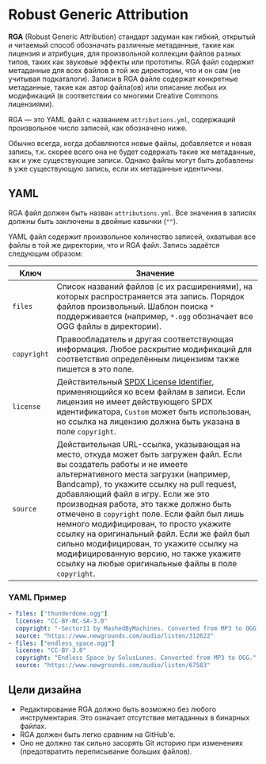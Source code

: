 # Robust Generic Attribution

**RGA** (Robust Generic Attribution) стандарт задуман как гибкий, открытый и читаемый способ обозначать различные метаданные, такие как лицензия и атрибуция, для произвольной коллекции файлов разных типов, таких как звуковые эффекты или прототипы. RGA файл содержит метаданные для всех файлов в той же директории, что и он сам (не учитывая подкаталоги). Записи в RGA файле содержат конкретные метаданные, такие как автор файла(ов) или описание любых их модификаций (в соответствии со многими Creative Commons лицензиями).

RGA — это YAML файл с названием `attributions.yml`, содержащий произвольное число записей, как обозначено ниже.

Обычно всегда, когда добавляются новые файлы, добавляется и новая запись, т.к. скорее всего она не будет содержать такие же метаданные, как и уже существующие записи. Однако файлы могут быть добавлены в уже существующую запись, если их метаданные идентичны.

## YAML

RGA файл должен быть назван `attributions.yml`. Все значения в записях должны быть заключены в двойные кавычки (`""`).

YAML файл содержит произвольное количество записей, охватывая все файлы в той же директории, что и RGA файл. Запись задаётся следующим образом:

Ключ | Значение
---- | --------
`files` | Список названий файлов (с их расширениями), на которых распространяется эта запись. Порядок файлов произвольный. Шаблон поиска `*` поддерживается (например, `*.ogg` обозначает все OGG файлы в директории).
`copyright` | Правообладатель и другая соответствующая информация. Любое раскрытие модификаций для соответствия определённым лицензиям также пишется в это поле.
`license` | Действительный [SPDX License Identifier](https://spdx.org/licenses/), применяющийся ко всем файлам в записи. Если лицензия не имеет действующего SPDX идентификатора, `Custom` может быть использован, но ссылка на лицензию должна быть указана в поле `copyright`.
`source` |  Действительная URL-ссылка, указывающая на место, откуда может быть загружен файл. Если вы создатель работы и не имеете альтернативного места загрузки (например, Bandcamp), то укажите ссылку на pull request, добавляющий файл в игру. Если же это производная работа, это также должно быть отмечено в `copyright` поле. Если файл был лишь немного модифицирован, то просто укажите ссылку на оригинальный файл. Если же файл был сильно модифицирован, то укажите ссылку на модифицированную версию, но также укажите ссылку на любые оригинальные файлы в поле `copyright`.

### YAML Пример

```yaml
- files: ["thunderdome.ogg"]
  license: "CC-BY-NC-SA-3.0"
  copyright: "-Sector11 by MashedByMachines. Converted from MP3 to OGG."
  source: "https://www.newgrounds.com/audio/listen/312622"
- files: ["endless_space.ogg"]
  license: "CC-BY-3.0"
  copyright: "Endless Space by SolusLunes. Converted from MP3 to OGG."
  source: "https://www.newgrounds.com/audio/listen/67583"
```

## Цели дизайна

* Редактирование RGA должно быть возможно без любого инструментария. Это означает отсутствие метаданных в бинарных файлах.
* RGA должен быть легко сравним на GitHub'е.
* Оно не должно так сильно засорять Git историю при изменениях (предотвратить переписывание больших файлов).